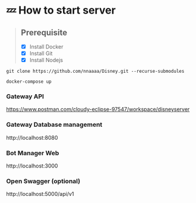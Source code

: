 # 💤 How to start server

> ## Prerequisite <br>
>
> - [x] Install Docker <br>
> - [x] Install Git
> - [x] Install Nodejs

```
git clone https://github.com/nnaaaa/Disney.git --recurse-submodules
```

```
docker-compose up
```

### Gateway API
https://www.postman.com/cloudy-eclipse-97547/workspace/disneyserver


### Gateway Database management
http://localhost:8080


### Bot Manager Web
http://localhost:3000

### Open Swagger (optional)
http://localhost:5000/api/v1
